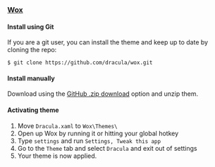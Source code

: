 ### [Wox](https://github.com/Wox-launcher/Wox)

#### Install using Git

If you are a git user, you can install the theme and keep up to date by cloning the repo:

    $ git clone https://github.com/dracula/wox.git

#### Install manually

Download using the [GitHub .zip download](https://github.com/dracula/wox/archive/master.zip) option and unzip them.

#### Activating theme

1.  Move `Dracula.xaml` to `Wox\Themes\`
2.  Open up Wox by running it or hitting your global hotkey
3.  Type `settings` and run `Settings, Tweak this app`
4.  Go to the `Theme` tab and select `Dracula` and exit out of settings
5.  Your theme is now applied.
